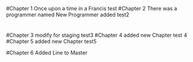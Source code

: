 #Chapter 1
Once upon a time in a Francis
test
#Chapter 2
There was a programmer named
New Programmer added
test2
#
#Chapter 3
modify for staging
test3
#Chapter 4
added new Chapter
test 4
#Chapter 5
added new Chapter
test5

#Chapter 6
Added Line to Master

